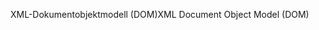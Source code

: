 <span data-ttu-id="56b85-101">XML-Dokumentobjektmodell (DOM)</span><span class="sxs-lookup"><span data-stu-id="56b85-101">XML Document Object Model (DOM)</span></span>